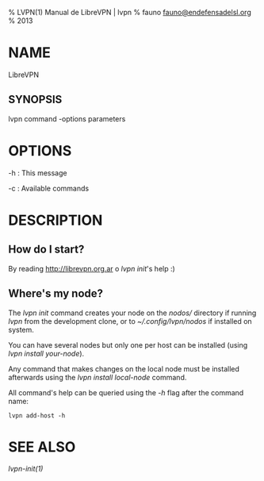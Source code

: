 % LVPN(1) Manual de LibreVPN | lvpn
% fauno <fauno@endefensadelsl.org>
% 2013

# NAME

LibreVPN

## SYNOPSIS

  lvpn command -options parameters


# OPTIONS

-h
:    This message

-c
:    Available commands


# DESCRIPTION

## How do I start?

By reading http://librevpn.org.ar o _lvpn init_'s help :)

## Where's my node?

The _lvpn init_ command creates your node on the _nodos/_ directory if
running _lvpn_ from the development clone, or to _~/.config/lvpn/nodos_
if installed on system.

You can have several nodes but only one per host can be installed (using
_lvpn install your-node_).

Any command that makes changes on the local node must be installed
afterwards using the _lvpn install local-node_ command.

All command's help can be queried using the _-h_ flag after the command
name:

	lvpn add-host -h


# SEE ALSO

_lvpn-init(1)_
